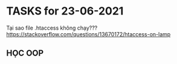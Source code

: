 # TASKS for 23-06-2021

Tại sao file .htaccess không chạy???
https://stackoverflow.com/questions/13670172/htaccess-on-lamp

## HỌC OOP